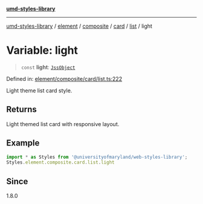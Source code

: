 [**umd-styles-library**](../../../../../../../../README.md)

***

[umd-styles-library](../../../../../../../../modules.md) / [element](../../../../../../../README.md) / [composite](../../../../../README.md) / [card](../../../README.md) / [list](../README.md) / light

# Variable: light

> `const` **light**: [`JssObject`](../../../../../../../../utilities/namespaces/transform/type-aliases/JssObject.md)

Defined in: [element/composite/card/list.ts:222](https://github.com/UMD-Digital/design-system/blob/ada30a44686a89a90941bbd44a6f156101fc9b44/packages/styles/source/element/composite/card/list.ts#L222)

Light theme list card style.

## Returns

Light themed list card with responsive layout.

## Example

```typescript
import * as Styles from '@universityofmaryland/web-styles-library';
Styles.element.composite.card.list.light
```

## Since

1.8.0
